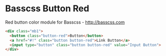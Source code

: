 # Basscss Button Red

Red button color module for Basscss - http://basscss.com

```html
<div class="mb1">
  <button class="button-red">Button</button>
  <a href="#!" class="button button-red">Link Button</a>
  <input type="button" class="button button-red" value="Input Button">
</div>
```

